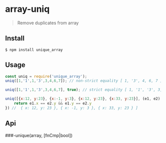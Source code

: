 # array-uniq 

> Remove duplicates  from array

## Install

```
$ npm install unique_array
```


## Usage

```js
const uniq = require('unique_array');
uniq([1,'1',1,'3',3,4,6,7]); // non-strict equality [ 1, '3', 4, 6, 7 ]

uniq([1,'1',1,'3',3,4,6,7], true); // strict equality [ 1, '1', '3', 3, 4, 6, 7 ]

uniq([{x:12, y:23}, {x:-1, y:3}, {x:12, y:23}, {x:33, y:23}], (e1, e2) => {
	return e1.x == e2.y && e1.y == e2.y
}) //  { x: 12, y: 23 }, { x: -1, y: 3 }, { x: 33, y: 23 } ]

```

## Api
###-unique(array, [fnCmp|bool])
